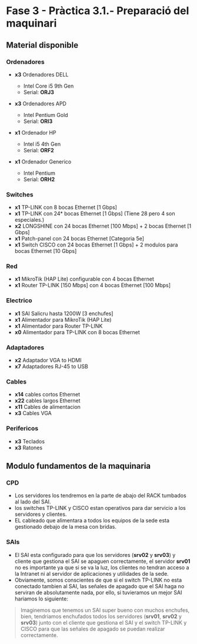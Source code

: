 # Fase 3 - Pràctica 3.1.- Preparació del maquinari
## Material disponible
### Ordenadores
- **x3** Ordenadores DELL 
  - Intel Core i5 9th Gen
  - Serial: **ORJ3**

- **x3** Ordenadores APD
  - Intel Pentium Gold
  - Serial: **ORI3**

- **x1** Ordenador HP
  - Intel i5 4th Gen
  - Serial: **ORF2**

- **x1** Ordenador Generico
  - Intel Pentium
  - Serial: **ORH2**

### Switches
- **x1** TP-LINK con 8 bocas Ethernet [1 Gbps]
- **x1** TP-LINK con 24* bocas Ethernet [1 Gbps] (Tiene 28 pero 4 son especiales.)
- **x2** LONGSHINE con 24 bocas Ethernet [100 Mbps] + 2 bocas Ethernet [1 Gbps]
- **x1** Patch-panel con 24 bocas Ethernet [Categoria 5e]
- **x1** Switch CISCO con 24 bocas Ethernet [1 Gbps] + 2 modulos para bocas Ethernet [10 Gbps]

### Red
- **x1** MikroTik (HAP Lite) configurable con 4 bocas Ethernet
- **x1** Router TP-LINK [150 Mbps] con 4 bocas Ethernet [100 Mbps]

### Electrico
- **x1** SAI Salicru hasta 1200W [3 enchufes]
- **x1** Alimentador para MikroTik (HAP Lite)
- **x1** Alimentador para Router TP-LINK
- **x0** Alimentador para TP-LINK con 8 bocas Ethernet

### Adaptadores
- **x2** Adaptador VGA to HDMI
- **x7** Adaptadores RJ-45 to USB

### Cables
- **x14** cables cortos Ethernet
- **x22** cables largos Ethernet
- **x11** Cables de alimentacion
- **x3** Cables VGA

### Perifericos
- **x3** Teclados
- **x3** Ratones


## Modulo fundamentos de la maquinaria
### CPD
- Los servidores los tendremos en la parte de abajo del RACK tumbados al lado del SAI.
- los switches TP-LINK y CISCO estan operativos para dar servicio a los servidores y clientes.
- EL cableado que alimentara a todos los equipos de la sede esta gestionado debajo de la mesa con bridas.

### SAIs
- El SAI esta configurado para que los servidores (**srv02** y **srv03**) y cliente que gestiona el SAI se apaguen correctamente, el servidor **srv01** no es importante ya que si se va la luz, los clientes no tendran acceso a la Intranet ni al servidor de aplicaciones y utilidades de la sede.
- Obviamente, somos conscientes de que si el switch TP-LINK no esta conectado tambien al SAI, las señales de apagado que el SAI haga no serviran de absolutamente nada, por ello, si tuvieramos un mejor SAI hariamos lo siguiente:

> Imaginemos que tenemos un SAI super bueno con muchos enchufes, bien, tendriamos enchufados todos los servidores (**srv01**, **srv02** y **srv03**) junto con el cliente que gestiona el SAI y el switch TP-LINK y CISCO para que las señales de apagado se puedan realizar correctamente.
